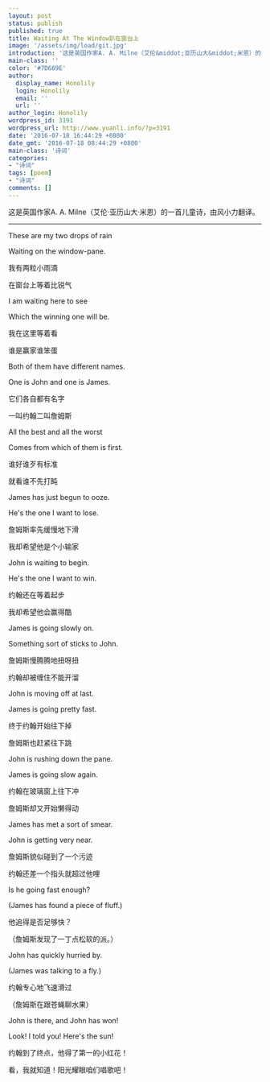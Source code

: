 ```yaml
---
layout: post
status: publish
published: true
title: Waiting At The Window趴在窗台上
image: '/assets/img/load/git.jpg'
introduction: '这是英国作家A. A. Milne（艾伦&middot;亚历山大&middot;米恩）的一首儿童诗，由风小力翻译。'
main-class: ''
color: '#7D669E'
author:
  display_name: Honolily
  login: Honolily
  email: ''
  url: ''
author_login: Honolily
wordpress_id: 3191
wordpress_url: http://www.yuanli.info/?p=3191
date: '2016-07-18 16:44:29 +0800'
date_gmt: '2016-07-18 08:44:29 +0800'
main-class: '诗词'
categories:
- "诗词"
tags: [poem]
- "诗词"
comments: []
---
```

这是英国作家A. A. Milne（艾伦&middot;亚历山大&middot;米恩）的一首儿童诗，由风小力翻译。

***

These are my two drops of rain

Waiting on the window-pane.

我有两粒小雨滴

在窗台上等着比锐气

I am waiting here to see

Which the winning one will be.

我在这里等着看

谁是赢家谁笨蛋

Both of them have different names.

One is John and one is James.

它们各自都有名字

一叫约翰二叫詹姆斯

All the best and all the worst

Comes from which of them is first.

谁好谁歹有标准

就看谁不先打盹

James has just begun to ooze.

He's the one I want to lose.

詹姆斯率先缓慢地下滑

我却希望他是个小输家

John is waiting to begin.

He's the one I want to win.

约翰还在等着起步

我却希望他会赢得酷

James is going slowly on.

Something sort of sticks to John.

詹姆斯慢腾腾地扭呀扭

约翰却被缠住不能开溜

John is moving off at last.

James is going pretty fast.

终于约翰开始往下掉

詹姆斯也赶紧往下跳

John is rushing down the pane.

James is going slow again.

约翰在玻璃窗上往下冲

詹姆斯却又开始懒得动

James has met a sort of smear.

John is getting very near.

詹姆斯貌似碰到了一个污迹

约翰还差一个指头就超过他哩

Is he going fast enough?

(James has found a piece of fluff.)

他追得是否足够快？

（詹姆斯发现了一丁点松软的派。）

John has quickly hurried by.

(James was talking to a fly.)

约翰专心地飞速滑过

（詹姆斯在跟苍蝇聊水果）

John is there, and John has won!

Look! I told you! Here's the sun!

约翰到了终点，他得了第一的小红花！

看，我就知道！阳光耀眼咱们唱歌吧！

​
